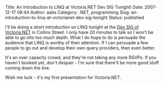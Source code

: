 Title: An Introduction to LINQ at Victoria.NET Dev SIG Tonight!
Date: 2007-12-17 08:44
Author: aabs
Category: .NET, programming
Slug: an-introduction-to-linq-at-victorianet-dev-sig-tonight
Status: published

I'll be doing a short introduction on LINQ tonight at the [Dev SIG of Victoria.NET](http://www.victoriadotnet.com.au/vic-victorianet-dev-sig-formed/vic-victorianet-dev-sig-events.aspx) in Collins Street. I only have 20 minutes to talk so I won't be able to go into too much depth. What I do hope to do is persuade the audience that LINQ is worthy of their attention. If I can persuade a few people to go out and develop their own query providers, then even better.

It's an over capacity crowd, and they're not taking any more RSVPs. If you haven't booked yet, don't despair - I'm sure that there'll be more good stuff coming down the line.

Wish me luck - it's my first presentation for Victoria.NET.
